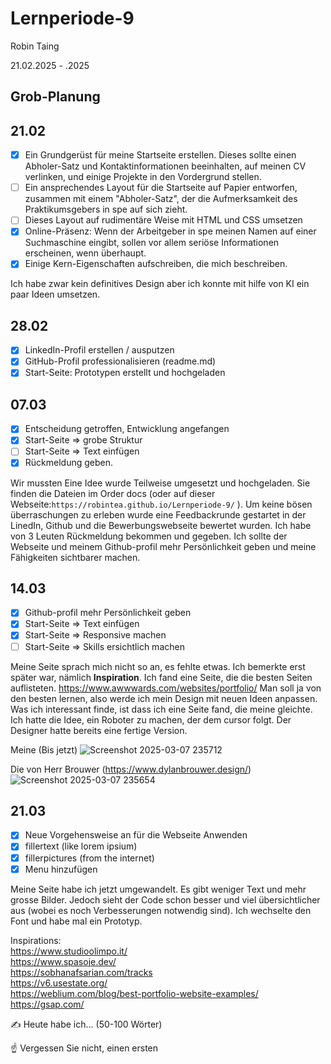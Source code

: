 # Lernperiode-9

Robin Taing

21.02.2025 - .2025

## Grob-Planung


## 21.02
- [x] Ein Grundgerüst für meine Startseite erstellen. Dieses sollte einen Abholer-Satz und Kontaktinformationen beeinhalten, auf meinen CV verlinken, und einige Projekte in den Vordergrund stellen.
- [ ] Ein ansprechendes Layout für die Startseite auf Papier entworfen, zusammen mit einem "Abholer-Satz", der die Aufmerksamkeit des Praktikumsgebers in spe auf sich zieht.
- [ ] Dieses Layout auf rudimentäre Weise mit HTML und CSS umsetzen
- [x] Online-Präsenz: Wenn der Arbeitgeber in spe meinen Namen auf einer Suchmaschine eingibt, sollen vor allem seriöse Informationen erscheinen, wenn überhaupt.
- [x] Einige Kern-Eigenschaften aufschreiben, die mich beschreiben.

Ich habe zwar kein definitives Design aber ich konnte mit hilfe von KI ein paar Ideen umsetzen.

## 28.02
- [x] LinkedIn-Profil erstellen / ausputzen
- [x] GitHub-Profil professionalisieren (readme.md)
- [x] Start-Seite: Prototypen erstellt und hochgeladen

## 07.03
- [x] Entscheidung getroffen, Entwicklung angefangen
- [x] Start-Seite => grobe Struktur
- [ ] Start-Seite => Text einfügen
- [x] Rückmeldung geben.

Wir mussten Eine Idee wurde Teilweise umgesetzt und hochgeladen. Sie finden die Dateien im Order docs (oder auf dieser Webseite:```https://robintea.github.io/Lernperiode-9/``` ). Um keine bösen überraschungen zu erleben wurde eine Feedbackrunde gestartet in der LinedIn, Github und die Bewerbungswebseite bewertet wurden. Ich habe von 3 Leuten Rückmeldung bekommen und gegeben. 
Ich sollte der Webseite und meinem Github-profil mehr Persönlichkeit geben und meine Fähigkeiten sichtbarer machen.

## 14.03
- [x] Github-profil mehr Persönlichkeit geben
- [x] Start-Seite => Text einfügen
- [x] Start-Seite => Responsive machen
- [ ] Start-Seite => Skills ersichtlich machen

Meine Seite sprach mich nicht so an, es fehlte etwas. Ich bemerkte erst später war, nämlich **Inspiration**. Ich fand eine Seite, die die besten Seiten auflisteten.
https://www.awwwards.com/websites/portfolio/
Man soll ja von den besten lernen, also werde ich mein Design mit neuen Ideen anpassen.
Was ich interessant finde, ist dass ich eine Seite fand, die meine gleichte. Ich hatte die Idee, ein Roboter zu machen, der dem cursor folgt. Der Designer hatte bereits eine fertige Version.
</br>

Meine (Bis jetzt)
![Screenshot 2025-03-07 235712](https://github.com/user-attachments/assets/f611a1c6-9d2e-4043-ba9a-fca06ef8f245)

Die von Herr Brouwer (https://www.dylanbrouwer.design/)
![Screenshot 2025-03-07 235654](https://github.com/user-attachments/assets/b96e9cd0-73d7-4f93-9c82-939393bf82c0)

## 21.03
- [x] Neue Vorgehensweise an für die Webseite Anwenden
- [x] fillertext (like lorem ipsium)
- [x] fillerpictures (from the internet)
- [x] Menu hinzufügen

Meine Seite habe ich jetzt umgewandelt. Es gibt weniger Text und mehr grosse Bilder. Jedoch sieht der Code schon besser und viel übersichtlicher aus (wobei es noch Verbesserungen notwendig sind). Ich wechselte den Font und habe mal ein Prototyp.

Inspirations: <br>
https://www.studioolimpo.it/ <br>
https://www.spasoje.dev/ <br>
https://sobhanafsarian.com/tracks <br>
https://v6.usestate.org/ <br>
https://weblium.com/blog/best-portfolio-website-examples/ <br>
https://gsap.com/ <br>

✍️ Heute habe ich... (50-100 Wörter)

☝️ Vergessen Sie nicht, einen ersten
